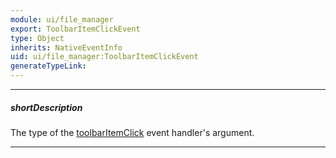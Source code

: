 ```yaml
---
module: ui/file_manager
export: ToolbarItemClickEvent
type: Object
inherits: NativeEventInfo
uid: ui/file_manager:ToolbarItemClickEvent
generateTypeLink: 
---
```

---
##### shortDescription
The type of the [toolbarItemClick]({basewidgetpath}/Events/#toolbarItemClick) event handler's argument.

---
<!-- Description goes here -->